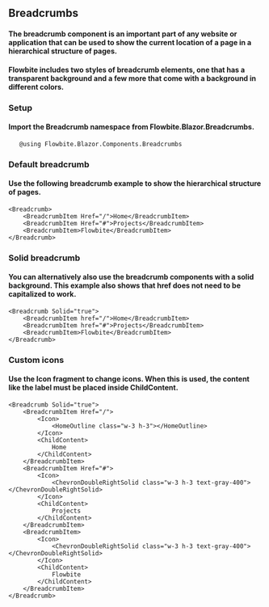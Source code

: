 ## Breadcrumbs
    
#### The breadcrumb component is an important part of any website or application that can be used to show the current location of a page in a hierarchical structure of pages.
#### Flowbite includes two styles of breadcrumb elements, one that has a transparent background and a few more that come with a background in different colors.
    

### Setup
#### Import the Breadcrumb namespace from Flowbite.Blazor.Breadcrumbs.

```razor
   @using Flowbite.Blazor.Components.Breadcrumbs
```

### Default breadcrumb
#### Use the following breadcrumb example to show the hierarchical structure of pages.

```razor
<Breadcrumb>
    <BreadcrumbItem Href="/">Home</BreadcrumbItem>
    <BreadcrumbItem Href="#">Projects</BreadcrumbItem>
    <BreadcrumbItem>Flowbite</BreadcrumbItem>
</Breadcrumb>
```

### Solid breadcrumb
#### You can alternatively also use the breadcrumb components with a solid background. This example also shows that href does not need to be capitalized to work.

```razor
<Breadcrumb Solid="true">
    <BreadcrumbItem href="/">Home</BreadcrumbItem>
    <BreadcrumbItem href="#">Projects</BreadcrumbItem>
    <BreadcrumbItem>Flowbite</BreadcrumbItem>
</Breadcrumb>
```
### Custom icons
#### Use the Icon fragment to change icons. When this is used, the content like the label must be placed inside ChildContent.

```razor
<Breadcrumb Solid="true">
    <BreadcrumbItem Href="/">
        <Icon>
            <HomeOutline class="w-3 h-3"></HomeOutline>
        </Icon>
        <ChildContent>
            Home
        </ChildContent>
    </BreadcrumbItem>
    <BreadcrumbItem Href="#">
        <Icon>
            <ChevronDoubleRightSolid class="w-3 h-3 text-gray-400"></ChevronDoubleRightSolid>
        </Icon>
        <ChildContent>
            Projects
        </ChildContent>
    </BreadcrumbItem>
    <BreadcrumbItem>
        <Icon>
            <ChevronDoubleRightSolid class="w-3 h-3 text-gray-400"></ChevronDoubleRightSolid>
        </Icon>
        <ChildContent>
            Flowbite
        </ChildContent>
    </BreadcrumbItem>
</Breadcrumb>
```